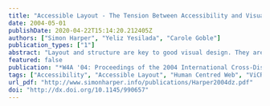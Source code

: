```yaml
---
title: "Accessible Layout - The Tension Between Accessibility and Visual Design"
date: 2004-05-01
publishDate: 2020-04-22T15:14:20.212405Z
authors: ["Simon Harper", "Yeliz Yesilada", "Carole Goble"]
publication_types: ["1"]
abstract: "Layout and structure are key to good visual design. They are the conduit for both the content and the graphics. They are also very important for disabled (e.g. dyslexic users) people and specifically visually impaired users, as they need to be quickly and easily interacted with. This workshop aims to address layout, structure, and presentation from the viewpoint of accessibility and good visual design; where these are in opposition, the workshop aims to facilitate discussion between interested parties so that a solution (or at least the beginners of a solution) can be formulated. We support inclusive design however how can this be the case if users have differing needs? The organisers also assert that no one should be hindered when interacting with layout. Will making layout accessible hinder sighted or 'conventional' users? Conventional workshops on accessibility tend to be single disciplinary in nature. However, we are concerned that this focus on a single participant group prevents the cross-pollination of ideas, needs, and technologies from other related but separate fields. This workshop is decidedly cross disciplinary in nature and brings together users, accessibility experts, graphic designers, and technologists from academia and industry to discuss how accessibility can be supported. We also encourage the participation of users and other interested parties as an additional balance to the discussion. Our aim is to focus on accessibility by encouraging participation from many disciplines. Views often bridge academia, commerce, and industry and arguments encompass a range of beliefs across the design accessibility spectrum. Many people contributed to the success of the program. We would like to thank the programme committee for their exceptional work and dedication in the review process. We would also like to thank the authors for their excellent work and delegates for their participation. It's our sincere hope that the W4A will continue to provide an excellent forum for researchers and practitioners of the accessibility and design communities to exchange ideas and to help grow this community together. We hope you all find this workshop useful, memorable, and above all, good fun!"
featured: false
publication: "*W4A '04: Proceedings of the 2004 International Cross-Disciplinary Workshop on Web Accessibility (W4A)*"
tags: ["Accessibility", "Accessible Layout", "Human Centred Web", "ViCRAM", "Visual Design", "W4A", "W4A-2004", "Web Accessibility"]
url_pdf: "http://www.simonharper.info/publications/Harper2004dz.pdf"
doi: "http://dx.doi.org/10.1145/990657"
---
```


